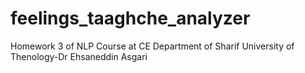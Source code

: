 # feelings_taaghche_analyzer
Homework 3 of NLP Course at CE Department of Sharif University of Thenology-Dr Ehsaneddin Asgari
